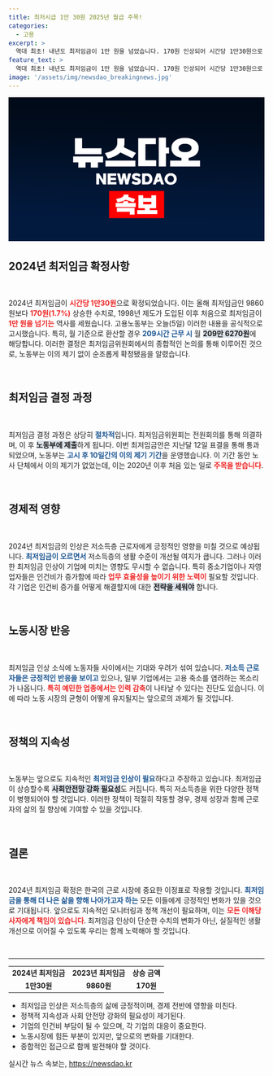 ```yaml
---
title: 최저시급 1만 30원 2025년 월급 주목!
categories:
  - 고용
excerpt: >
  역대 최초! 내년도 최저임금이 1만 원을 넘었습니다. 170원 인상되어 시간당 1만30원으로 결정된 이번 최저임금, 과연 노동시장에 어떤 변화가 올까요? 클릭해서 자세히 알아보세요!
feature_text: >
  역대 최초! 내년도 최저임금이 1만 원을 넘었습니다. 170원 인상되어 시간당 1만30원으로 결정된 이번 최저임금, 과연 노동시장에 어떤 변화가 올까요? 클릭해서 자세히 알아보세요!
image: '/assets/img/newsdao_breakingnews.jpg'
---
```


<p><img src="/assets/img/newsdao_breakingnews.jpg" alt="pcversion 속보" /></p>

<h2 data-ke-size="size26">2024년 최저임금 확정사항</h2>

<p data-ke-size="size16">&nbsp;</p> 

<p>2024년 최저임금이 <b><span style="color: #ee2323;">시간당 1만30원</span></b>으로 확정되었습니다. 이는 올해 최저임금인 9860원보다 <b><span style="color: #ee2323;">170원(1.7%)</span></b> 상승한 수치로, 1998년 제도가 도입된 이후 처음으로 최저임금이 <b><span style="color: #ee2323;">1만 원을 넘기는</span></b> 역사를 세웠습니다. 고용노동부는 오늘(5일) 이러한 내용을 공식적으로 고시했습니다. 특히, 월 기준으로 환산할 경우 <b><span style="color: #1a5490;">209시간 근무 시</span></b> 월 <b><span style="background-color: #21538527;">209만 6270원</span></b>에 해당합니다. 이러한 결정은 최저임금위원회에서의 종합적인 논의를 통해 이루어진 것으로, 노동부는 이의 제기 없이 순조롭게 확정됐음을 알렸습니다. </p>

<p data-ke-size="size16">&nbsp;</p> 

<h2 data-ke-size="size26">최저임금 결정 과정</h2>

<p data-ke-size="size16">&nbsp;</p> 

<p>최저임금 결정 과정은 상당히 <b><span style="color: #1a5490;">절차적</span></b>입니다. 최저임금위원회는 전원회의를 통해 의결하며, 이 후 <b><span style="background-color: #21538527;">노동부에 제출</span></b>하게 됩니다. 이번 최저임금안은 지난달 12일 표결을 통해 통과되었으며, 노동부는 <b><span style="color: #1a5490;">고시 후 10일간의 이의 제기 기간</span></b>을 운영했습니다. 이 기간 동안 노사 단체에서 이의 제기가 없었는데, 이는 2020년 이후 처음 있는 일로 <b><span style="color: #ee2323;">주목을 받습니다</span></b>. </p>

<p data-ke-size="size16">&nbsp;</p> 

<h2 data-ke-size="size26">경제적 영향</h2>

<p data-ke-size="size16">&nbsp;</p> 

<p>2024년 최저임금의 인상은 저소득층 근로자에게 긍정적인 영향을 미칠 것으로 예상됩니다. <b><span style="color: #1a5490;">최저임금이 오르면서</span></b> 저소득층의 생활 수준이 개선될 여지가 큽니다. 그러나 이러한 최저임금 인상이 기업에 미치는 영향도 무시할 수 없습니다. 특히 중소기업이나 자영업자들은 인건비가 증가함에 따라 <b><span style="color: #ee2323;">업무 효율성을 높이기 위한 노력이</span></b> 필요할 것입니다. 각 기업은 인건비 증가를 어떻게 해결할지에 대한 <b><span style="background-color: #21538527;">전략을 세워야</span></b> 합니다. </p>

<p data-ke-size="size16">&nbsp;</p> 

<h2 data-ke-size="size26">노동시장 반응</h2>

<p data-ke-size="size16">&nbsp;</p> 

<p>최저임금 인상 소식에 노동자들 사이에서는 기대와 우려가 섞여 있습니다. <b><span style="color: #1a5490;">저소득 근로자들은 긍정적인 반응을 보이고</span></b> 있으나, 일부 기업에서는 고용 축소를 염려하는 목소리가 나옵니다. <b><span style="color: #ee2323;">특히 예민한 업종에서는 인력 감축</span></b>이 나타날 수 있다는 진단도 있습니다. 이에 따라 노동 시장의 균형이 어떻게 유지될지는 앞으로의 과제가 될 것입니다. </p>

<p data-ke-size="size16">&nbsp;</p> 

<h2 data-ke-size="size26">정책의 지속성</h2>

<p data-ke-size="size16">&nbsp;</p> 

<p>노동부는 앞으로도 지속적인 <b><span style="color: #1a5490;">최저임금 인상이 필요</span></b>하다고 주장하고 있습니다. 최저임금이 상승할수록 <b><span style="background-color: #21538527;">사회안전망 강화 필요성</span></b>도 커집니다. 특히 저소득층을 위한 다양한 정책이 병행되어야 할 것입니다. 이러한 정책이 적절히 작동할 경우, 경제 성장과 함께 근로자의 삶의 질 향상에 기여할 수 있을 것입니다. </p>

<p data-ke-size="size16">&nbsp;</p> 

<h2 data-ke-size="size26">결론</h2>

<p data-ke-size="size16">&nbsp;</p> 

<p>2024년 최저임금 확정은 한국의 근로 시장에 중요한 이정표로 작용할 것입니다. <b><span style="color: #1a5490;">최저임금을 통해 더 나은 삶을 향해 나아가고자 하는</span></b> 모든 이들에게 긍정적인 변화가 있을 것으로 기대됩니다. 앞으로도 지속적인 모니터링과 정책 개선이 필요하며, 이는 <b><span style="color: #ee2323;">모든 이해당사자에게 책임이 있습니다</span></b>. 최저임금 인상이 단순한 수치의 변화가 아닌, 실질적인 생활 개선으로 이어질 수 있도록 우리는 함께 노력해야 할 것입니다. </p>

<p data-ke-size="size16">&nbsp;</p> 

<hr /> 

<table style="width: 100%; border-collapse: collapse;">
  <tr>
    <td style="text-align: center; height: 17px;"><b>2024년 최저임금</b></td>
    <td style="text-align: center; height: 17px;"><b>2023년 최저임금</b></td>
    <td style="text-align: center; height: 17px;"><b>상승 금액</b></td>
  </tr>
  <tr>
    <td style="text-align: center; height: 17px;"><b>1만30원</b></td>
    <td style="text-align: center; height: 17px;"><b>9860원</b></td>
    <td style="text-align: center; height: 17px;"><b>170원</b></td>
  </tr>
</table>

<ul>
    <li>최저임금 인상은 저소득층의 삶에 긍정적이며, 경제 전반에 영향을 미친다.</li>
    <li>정책적 지속성과 사회 안전망 강화의 필요성이 제기된다.</li>
    <li>기업의 인건비 부담이 될 수 있으며, 각 기업의 대응이 중요한다.</li>
    <li>노동시장에 힘든 부분이 있지만, 앞으로의 변화를 기대한다.</li>
    <li>종합적인 접근으로 함께 발전해야 할 것이다.</li>
</ul>
실시간 뉴스 속보는, <a href="https://newsdao.kr" rel="dofollow">https://newsdao.kr</a>


